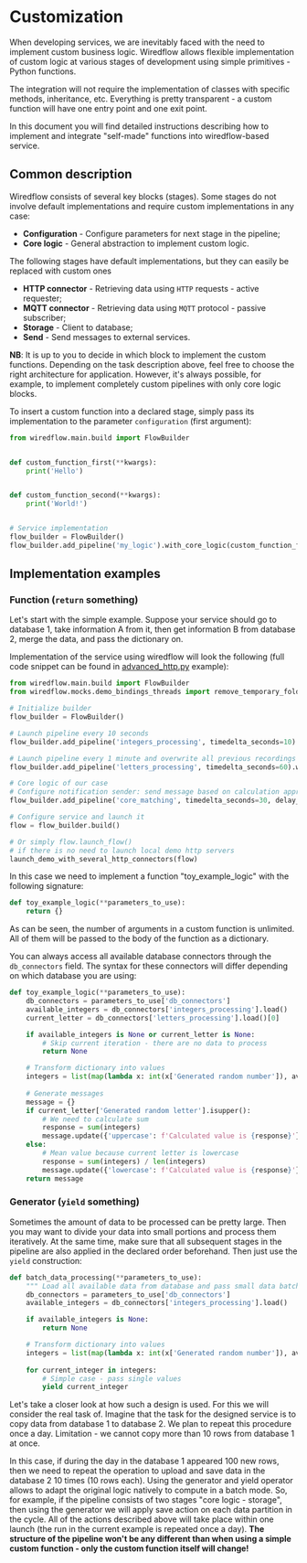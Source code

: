 # Customization

When developing services, we are inevitably faced with the need to implement custom business logic.
Wiredflow allows flexible implementation of custom logic at various stages of development using simple 
primitives - Python functions. 

The integration will not require the implementation of classes with specific methods, inheritance,
etc. Everything is pretty transparent - a custom function will have one entry 
point and one exit point. 

In this document you will find detailed instructions describing how to implement 
and integrate "self-made" functions into wiredflow-based service.

## Common description 

Wiredflow consists of several key blocks (stages). Some stages do not involve default implementations and require custom implementations in any case:
* **Configuration** - Configure parameters for next stage in the pipeline;
* **Core logic** - General abstraction to implement custom logic.

The following stages have default implementations, but they can easily be replaced with custom ones
* **HTTP connector** - Retrieving data using `HTTP` requests - active requester;
* **MQTT connector** - Retrieving data using `MQTT` protocol - passive subscriber;
* **Storage** - Client to database;
* **Send** - Send messages to external services.

**NB**: It is up to you to decide in which block to implement the custom functions. 
Depending on the task description above, feel free to choose the right architecture 
for application. However, it's always possible, for example, to implement 
completely custom pipelines with only core logic blocks.

To insert a custom function into a declared stage, simply pass its 
implementation to the parameter `configuration` (first argument):

```Python
from wiredflow.main.build import FlowBuilder


def custom_function_first(**kwargs):
    print('Hello')


def custom_function_second(**kwargs):
    print('World!')


# Service implementation
flow_builder = FlowBuilder()
flow_builder.add_pipeline('my_logic').with_core_logic(custom_function_first).with_http_connector(custom_function_second)
```


## Implementation examples 

### Function (`return` something)

Let's start with the simple example. 
Suppose your service should go to database 1, take information A from it, 
then get information B from database 2, merge the data, and pass the dictionary on. 

Implementation of the service using wiredflow will look the following 
(full code snippet can be found in [advanced_http.py](../examples/threads/advanced_http.py) example):

```Python
from wiredflow.main.build import FlowBuilder
from wiredflow.mocks.demo_bindings_threads import remove_temporary_folder_for_demo, launch_demo_with_several_http_connectors

# Initialize builder
flow_builder = FlowBuilder()

# Launch pipeline every 10 seconds
flow_builder.add_pipeline('integers_processing', timedelta_seconds=10).with_http_connector(source='http://localhost:8027').with_storage('json', preprocessing='add_datetime')

# Launch pipeline every 1 minute and overwrite all previous recordings
flow_builder.add_pipeline('letters_processing', timedelta_seconds=60).with_http_connector(source='http://localhost:8026').with_storage('json', preprocessing='add_datetime', mapping='overwrite')

# Core logic of our case
# Configure notification sender: send message based on calculation approach
flow_builder.add_pipeline('core_matching', timedelta_seconds=30, delay_seconds=10).with_core_logic(toy_example_logic).send(destination='localhost', port=1883, topic='demo/uppercase', label_to_send='uppercase').send(destination='localhost', port=1883, topic='demo/lowercase', label_to_send='lowercase')

# Configure service and launch it
flow = flow_builder.build()

# Or simply flow.launch_flow()
# if there is no need to launch local demo http servers
launch_demo_with_several_http_connectors(flow)
```

In this case we need to implement a function "toy_example_logic" with the following signature:

```Python
def toy_example_logic(**parameters_to_use):
    return {}
```

As can be seen, the number of arguments in a custom function is unlimited. 
All of them will be passed to the body of the function as a dictionary.

You can always access all available database connectors through the `db_connectors` field.
The syntax for these connectors will differ depending on which database you are using:

```Python
def toy_example_logic(**parameters_to_use):
    db_connectors = parameters_to_use['db_connectors']
    available_integers = db_connectors['integers_processing'].load()
    current_letter = db_connectors['letters_processing'].load()[0]

    if available_integers is None or current_letter is None:
        # Skip current iteration - there are no data to process
        return None

    # Transform dictionary into values
    integers = list(map(lambda x: int(x['Generated random number']), available_integers))
    
    # Generate messages
    message = {}
    if current_letter['Generated random letter'].isupper():
        # We need to calculate sum
        response = sum(integers)
        message.update({'uppercase': f'Calculated value is {response}'})
    else:
        # Mean value because current letter is lowercase
        response = sum(integers) / len(integers)
        message.update({'lowercase': f'Calculated value is {response}'})
    return message
```

### Generator (`yield` something)

Sometimes the amount of data to be processed can be pretty large. 
Then you may want to divide your data into small portions and process them iteratively. 
At the same time, make sure that all subsequent stages in the pipeline 
are also applied in the declared order beforehand. Then just use the `yield` construction:

```Python
def batch_data_processing(**parameters_to_use):
    """ Load all available data from database and pass small data batches further """
    db_connectors = parameters_to_use['db_connectors']
    available_integers = db_connectors['integers_processing'].load()

    if available_integers is None:
        return None

    # Transform dictionary into values
    integers = list(map(lambda x: int(x['Generated random number']), available_integers))
    
    for current_integer in integers:
        # Simple case - pass single values
        yield current_integer
```

Let's take a closer look at how such a design is used. For this we will consider the real task of. 
Imagine that the task for the designed service is to copy data from database 1 to database 2. We plan to repeat this procedure once a day.
Limitation - we cannot copy more than 10 rows from database 1 at once. 

In this case, if during the day in the database 1 appeared 100 new rows, then we need to repeat the operation 
to upload and save data in the database 2 10 times (10 rows each). Using the generator and yield operator allows to adapt the original logic natively to compute in a batch mode.
So, for example, if the pipeline consists of two stages "core logic - storage", then using the generator we will apply save action on each data partition in the cycle.
All of the actions described above will take place within one launch (the run in the current example is repeated once a day).
**The structure of the pipeline won't be any different than when using a simple custom function - only the custom function itself will change!**
